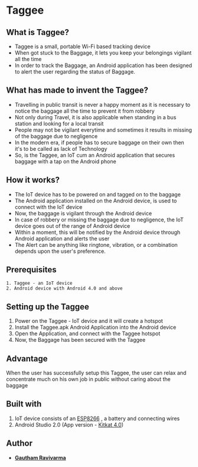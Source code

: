 # Taggee
## What is Taggee?
* Taggee is a small, portable Wi-Fi based tracking device<br> 
* When got stuck to the Baggage, it lets you keep your belongings vigilant all the time<br>
* In order to track the Baggage, an Android application has been designed to alert the user regarding the status of Baggage.
## What has made to invent the Taggee?
* Travelling in public transit is never a happy moment as it is necessary to notice the baggage all the time to prevent it from robbery<br>
* Not only during Travel, it is also applicable when standing in a bus station and looking for a local transit<br>
* People may not be vigilant everytime and sometimes it results in missing of the baggage due to negligence<br>
* In the modern era, if people has to secure baggage on their own then it's to be called as lack of Technology<br>
* So, is the Taggee, an IoT cum an Android application that secures baggage with a tap on the Android phone
## How it works?
* The IoT device has to be powered on and tagged on to the baggage<br>
* The Android application installed on the Android device, is used to connect with the IoT device<br>
* Now, the baggage is vigilant through the Android device<br>
* In case of robbery or missing the baggage due to negligence, the IoT device goes out of the range of Android device<br>
* Within a moment, this will be notified by the Android device through Android application and alerts the user<br>
* The Alert can be anything like ringtone, vibration, or a combination depends upon the user's preference. 
## Prerequisites
```
1. Taggee - an IoT device
2. Android device with Android 4.0 and above
```
## Setting up the Taggee
1. Power on the Taggee - IoT device and it will create a hotspot
2. Install the Taggee.apk Android Application into the Android device
3. Open the Application, and connect with the Taggee hotspot
4. Now, the Baggage has been secured with the Taggee
## Advantage
When the user has successfully setup this Taggee, the user can relax and concentrate much on his own job in public without caring about the baggage
## Built with
1. IoT device consists of an <a href="https://www.espressif.com/en/products/hardware/esp8266ex/overview/">ESP8266</a> , a battery and connecting wires
2. Android Studio 2.0 (App version - <a href="https://developer.android.com/about/versions/android-4.4.html/">Kitkat 4.0</a>)
## Author
* <a href="https://github.com/catchgautham/">**Gautham Ravivarma**</a>
